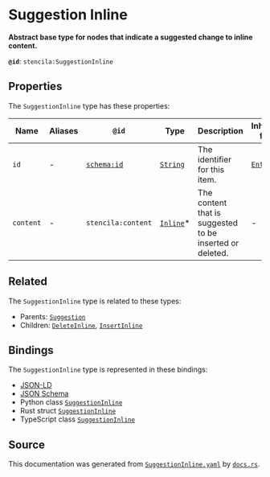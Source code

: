 # Suggestion Inline

**Abstract base type for nodes that indicate a suggested change to inline content.**

**`@id`**: `stencila:SuggestionInline`

## Properties

The `SuggestionInline` type has these properties:

| Name      | Aliases | `@id`                                | Type                                                                                              | Description                                              | Inherited from                                                                                   |
| --------- | ------- | ------------------------------------ | ------------------------------------------------------------------------------------------------- | -------------------------------------------------------- | ------------------------------------------------------------------------------------------------ |
| `id`      | -       | [`schema:id`](https://schema.org/id) | [`String`](https://github.com/stencila/stencila/blob/main/docs/reference/schema/data/string.md)   | The identifier for this item.                            | [`Entity`](https://github.com/stencila/stencila/blob/main/docs/reference/schema/other/entity.md) |
| `content` | -       | `stencila:content`                   | [`Inline`](https://github.com/stencila/stencila/blob/main/docs/reference/schema/prose/inline.md)* | The content that is suggested to be inserted or deleted. | -                                                                                                |

## Related

The `SuggestionInline` type is related to these types:

- Parents: [`Suggestion`](https://github.com/stencila/stencila/blob/main/docs/reference/schema/prose/suggestion.md)
- Children: [`DeleteInline`](https://github.com/stencila/stencila/blob/main/docs/reference/schema/prose/delete-inline.md), [`InsertInline`](https://github.com/stencila/stencila/blob/main/docs/reference/schema/prose/insert-inline.md)

## Bindings

The `SuggestionInline` type is represented in these bindings:

- [JSON-LD](https://stencila.dev/SuggestionInline.jsonld)
- [JSON Schema](https://stencila.dev/SuggestionInline.schema.json)
- Python class [`SuggestionInline`](https://github.com/stencila/stencila/blob/main/python/python/stencila/types/suggestion_inline.py)
- Rust struct [`SuggestionInline`](https://github.com/stencila/stencila/blob/main/rust/schema/src/types/suggestion_inline.rs)
- TypeScript class [`SuggestionInline`](https://github.com/stencila/stencila/blob/main/typescript/src/types/SuggestionInline.ts)

## Source

This documentation was generated from [`SuggestionInline.yaml`](https://github.com/stencila/stencila/blob/main/schema/SuggestionInline.yaml) by [`docs.rs`](https://github.com/stencila/stencila/blob/main/rust/schema-gen/src/docs.rs).